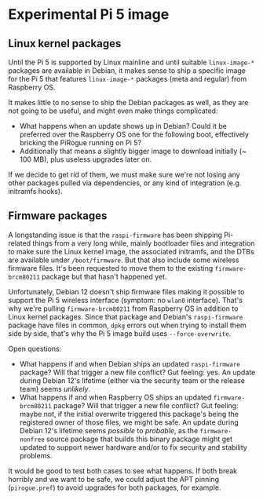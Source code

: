 # Experimental Pi 5 image

## Linux kernel packages

Until the Pi 5 is supported by Linux mainline and until suitable `linux-image-*`
packages are available in Debian, it makes sense to ship a specific image for
the Pi 5 that features `linux-image-*` packages (meta and regular) from
Raspberry OS.

It makes little to no sense to ship the Debian packages as well, as they are not
going to be useful, and might even make things complicated:

 - What happens when an update shows up in Debian? Could it be preferred over
   the Raspberry OS one for the following boot, effectively bricking the PiRogue
   running on Pi 5?
 - Additionally that means a slightly bigger image to download initially (~ 100
   MB), plus useless upgrades later on.

If we decide to get rid of them, we must make sure we're not losing any other
packages pulled via dependencies, or any kind of integration (e.g. initramfs
hooks).


## Firmware packages

A longstanding issue is that the `raspi-firmware` has been shipping Pi-related
things from a very long while, mainly bootloader files and integration to make
sure the Linux kernel image, the associated initramfs, and the DTBs are
available under `/boot/firmware`. But that also include some wireless firmware
files. It's been requested to move them to the existing `firmware-brcm80211`
package but that hasn't happened yet.

Unfortunately, Debian 12 doesn't ship firmware files making it possible to
support the Pi 5 wireless interface (symptom: no `wlan0` interface). That's why
we're pulling `firmware-brcm80211` from Raspberry OS in addition to Linux kernel
packages. Since that package and Debian's `raspi-firmware` package have files in
common, `dpkg` errors out when trying to install them side by side, that's why
the Pi 5 image build uses `--force-overwrite`.

Open questions:

 - What happens if and when Debian ships an updated `raspi-firmware` package?
   Will that trigger a new file conflict? Gut feeling: yes. An update during
   Debian 12's lifetime (either via the security team or the release team) seems
   *unlikely*.
 - What happens if and when Raspberry OS ships an updated `firmware-brcm80211`
   package? Will that trigger a new file conflict? Gut feeling: maybe not, if
   the initial overwrite triggered this package's being the registered owner of
   those files, we might be safe. An update during Debian 12's lifetime seems
   *possible* to *probable*, as the `firmware-nonfree` source package that
   builds this binary package might get updated to support newer hardware and/or
   to fix security and stability problems.

It would be good to test both cases to see what happens. If both break horribly
and we want to be safe, we could adjust the APT pinning (`pirogue.pref`) to
avoid upgrades for both packages, for example.
